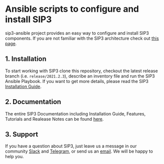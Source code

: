 # Ansible scripts to configure and install SIP3 

sip3-ansible project provides an easy way to configure and install SIP3 components. If you are not familiar with the SIP3 architecture check out [this page](https://sip3.io/features).

## 1. Installation

To start working with SIP3 clone this repository, checkout the latest release branch (i.e. `release/2021.2.3`), describe an inventory file and run the SIP3 Ansible Playbook. If you want to get more details, please read the SIP3 [Installation Guide](https://sip3.io/docs/InstallationGuide.html).

## 2. Documentation

The entire SIP3 Documentation including Installation Guide, Features, Tutorials and Realease Notes can be found [here](https://sip3.io/docs/InstallationGuide.html).

## 3. Support

If you have a question about SIP3, just leave us a message in our community [Slack](https://join.slack.com/t/sip3-community/shared_invite/enQtOTIyMjg3NDI0MjU3LWUwYzhlOTFhODYxMTEwNjllYjZjNzc1M2NmM2EyNDM0ZjJmNTVkOTg1MGQ3YmFmNWU5NjlhOGI3MWU1MzUwMjE) and [Telegram](https://t.me/sip3io), or send us an [email](mailto:support@sip3.io). We will be happy to help you.
